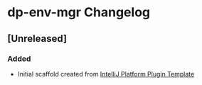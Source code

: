 <!-- Keep a Changelog guide -> https://keepachangelog.com -->

# dp-env-mgr Changelog

## [Unreleased]
### Added
- Initial scaffold created from [IntelliJ Platform Plugin Template](https://github.com/JetBrains/intellij-platform-plugin-template)
